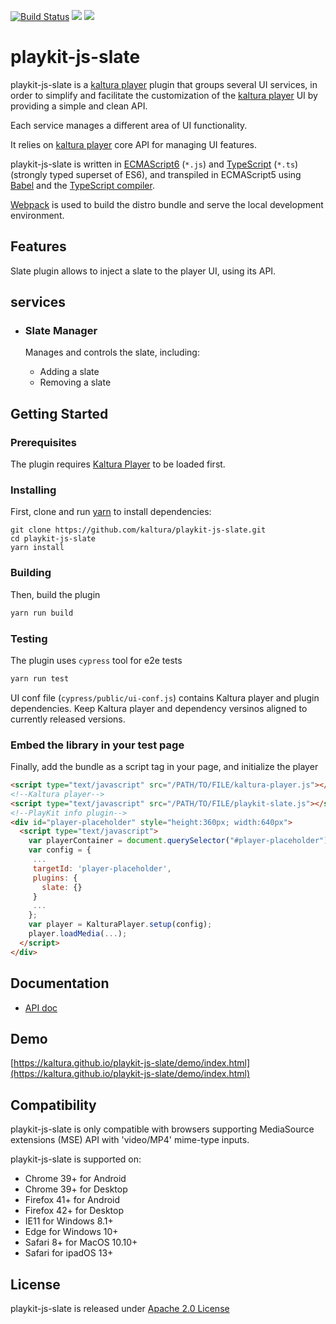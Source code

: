 [![Build Status](https://app.travis-ci.com/kaltura/playkit-js-slate.svg?branch=master)](https://app.travis-ci.com/kaltura/playkit-js-slate)
[![](https://img.shields.io/npm/v/@playkit-js/slate/latest.svg)](https://www.npmjs.com/package/@playkit-js/slate)
[![](https://img.shields.io/npm/v/@playkit-js/slate/canary.svg)](https://www.npmjs.com/package/@playkit-js/slate/v/canary)

# playkit-js-slate

playkit-js-slate is a [kaltura player] plugin that groups several UI services,
in order to simplify and facilitate the customization of the [kaltura player] UI by providing a simple and clean API.

Each service manages a different area of UI functionality.

It relies on [kaltura player] core API for managing UI features.

playkit-js-slate is written in [ECMAScript6] (`*.js`) and [TypeScript] (`*.ts`) (strongly typed superset of ES6),
and transpiled in ECMAScript5 using [Babel](https://babeljs.io/) and the [TypeScript compiler].

[Webpack] is used to build the distro bundle and serve the local development environment.

[kaltura player]: https://github.com/kaltura/kaltura-player-js.
[ecmascript6]: https://github.com/ericdouglas/ES6-Learning#articles--tutorials
[typescript]: https://www.typescriptlang.org/
[typescript compiler]: https://www.typescriptlang.org/docs/handbook/compiler-options.html
[webpack]: https://webpack.js.org/

## Features

Slate plugin allows to inject a slate to the player UI, using its API.

## services

- ### Slate Manager

  Manages and controls the slate, including:

  - Adding a slate
  - Removing a slate

## Getting Started

### Prerequisites

The plugin requires [Kaltura Player] to be loaded first.

[kaltura player]: https://github.com/kaltura/kaltura-player-js

### Installing

First, clone and run [yarn] to install dependencies:

[yarn]: https://yarnpkg.com/lang/en/

```
git clone https://github.com/kaltura/playkit-js-slate.git
cd playkit-js-slate
yarn install
```

### Building

Then, build the plugin

```javascript
yarn run build
```

### Testing

The plugin uses `cypress` tool for e2e tests

```javascript
yarn run test
```

UI conf file (`cypress/public/ui-conf.js`) contains Kaltura player and plugin dependencies.
Keep Kaltura player and dependency versinos aligned to currently released versions.

### Embed the library in your test page

Finally, add the bundle as a script tag in your page, and initialize the player

```html
<script type="text/javascript" src="/PATH/TO/FILE/kaltura-player.js"></script>
<!--Kaltura player-->
<script type="text/javascript" src="/PATH/TO/FILE/playkit-slate.js"></script>
<!--PlayKit info plugin-->
<div id="player-placeholder" style="height:360px; width:640px">
  <script type="text/javascript">
    var playerContainer = document.querySelector("#player-placeholder");
    var config = {
     ...
     targetId: 'player-placeholder',
     plugins: {
       slate: {}
     }
     ...
    };
    var player = KalturaPlayer.setup(config);
    player.loadMedia(...);
  </script>
</div>
```

## Documentation

- [API doc](./docs/api.md)

## Demo

[https://kaltura.github.io/playkit-js-slate/demo/index.html](https://kaltura.github.io/playkit-js-slate/demo/index.html)

## Compatibility

playkit-js-slate is only compatible with browsers supporting MediaSource extensions (MSE) API with 'video/MP4' mime-type inputs.

playkit-js-slate is supported on:

- Chrome 39+ for Android
- Chrome 39+ for Desktop
- Firefox 41+ for Android
- Firefox 42+ for Desktop
- IE11 for Windows 8.1+
- Edge for Windows 10+
- Safari 8+ for MacOS 10.10+
- Safari for ipadOS 13+

## License

playkit-js-slate is released under [Apache 2.0 License](LICENSE)


